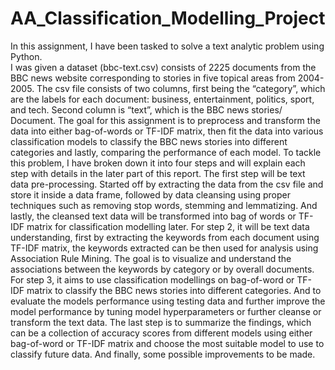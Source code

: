 # AA_Classification_Modelling_Project
In this assignment, I have been tasked to solve a text analytic problem using Python.  
I was given a dataset (bbc-text.csv) consists of 2225 documents from the BBC news website corresponding to stories in five topical areas from 2004-2005. 
The csv file consists of two columns, first being the “category”, which are the labels for each document: business, entertainment, politics, sport, and tech. Second column is “text”, which is the BBC news stories/ Document. 
The goal for this assignment is to preprocess and transform the data into either bag-of-words or TF-IDF matrix, then fit the data into various classification models to classify the BBC news stories into different categories and lastly, comparing the performance of each model. 
To tackle this problem, I have broken down it into four steps and will explain each step with details in the later part of this report. 
The first step will be text data pre-processing. Started off by extracting the data from the csv file and store it inside a data frame, followed by data cleansing using proper techniques such as removing stop words, stemming and lemmatizing. 
And lastly, the cleansed text data will be transformed into bag of words or TF-IDF matrix for classification modelling later. 
For step 2, it will be text data understanding, first by extracting the keywords from each document using TF-IDF matrix, the keywords extracted can be then used for analysis using Association Rule Mining. 
The goal is to visualize and understand the associations between the keywords by category or by overall documents.  
For step 3, it aims to use classification modellings on bag-of-word or TF-IDF matrix to classify the BBC news stories into different categories. 
And to evaluate the models performance using testing data and further improve the model performance by tuning model hyperparameters or further cleanse or transform the text data. The last step is to summarize the findings, which can be a collection of accuracy scores from different models using either bag-of-word or TF-IDF matrix and choose the most suitable model to use to classify future data. And finally, some possible improvements to be made.
